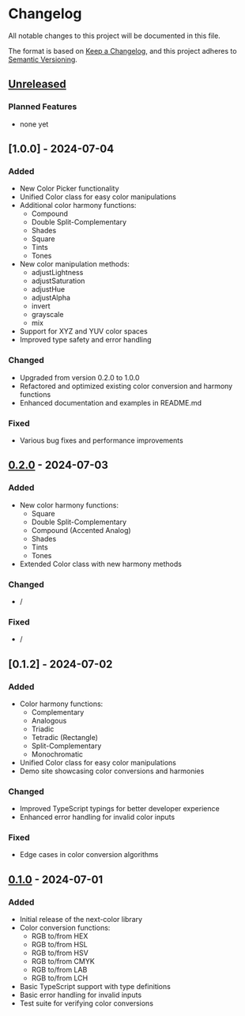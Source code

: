 # Changelog

All notable changes to this project will be documented in this file.

The format is based on [Keep a Changelog](https://keepachangelog.com/en/1.0.0/),
and this project adheres to [Semantic Versioning](https://semver.org/spec/v2.0.0.html).

## [Unreleased]

### Planned Features

- none yet

## [1.0.0] - 2024-07-04

### Added

- New Color Picker functionality
- Unified Color class for easy color manipulations
- Additional color harmony functions:
  - Compound
  - Double Split-Complementary
  - Shades
  - Square
  - Tints
  - Tones
- New color manipulation methods:
  - adjustLightness
  - adjustSaturation
  - adjustHue
  - adjustAlpha
  - invert
  - grayscale
  - mix
- Support for XYZ and YUV color spaces
- Improved type safety and error handling

### Changed

- Upgraded from version 0.2.0 to 1.0.0
- Refactored and optimized existing color conversion and harmony functions
- Enhanced documentation and examples in README.md

### Fixed

- Various bug fixes and performance improvements

## [0.2.0] - 2024-07-03

### Added

- New color harmony functions:
  - Square
  - Double Split-Complementary
  - Compound (Accented Analog)
  - Shades
  - Tints
  - Tones
- Extended Color class with new harmony methods
  
### Changed

- /

### Fixed

- /

## [0.1.2] - 2024-07-02

### Added

- Color harmony functions:
  - Complementary
  - Analogous
  - Triadic
  - Tetradic (Rectangle)
  - Split-Complementary
  - Monochromatic
- Unified Color class for easy color manipulations
- Demo site showcasing color conversions and harmonies

### Changed

- Improved TypeScript typings for better developer experience
- Enhanced error handling for invalid color inputs

### Fixed

- Edge cases in color conversion algorithms

## [0.1.0] - 2024-07-01

### Added

- Initial release of the next-color library
- Color conversion functions:
  - RGB to/from HEX
  - RGB to/from HSL
  - RGB to/from HSV
  - RGB to/from CMYK
  - RGB to/from LAB
  - RGB to/from LCH
- Basic TypeScript support with type definitions
- Basic error handling for invalid inputs
- Test suite for verifying color conversions

[Unreleased]: https://github.com/iamlite/next-colors/compare/v0.2.0...HEAD
[0.2.0]: https://github.com/iamlite/next-colors/compare/v0.1.0...v0.2.0
[0.1.0]: https://github.com/iamlite/next-colors/releases/tag/v0.1.0
